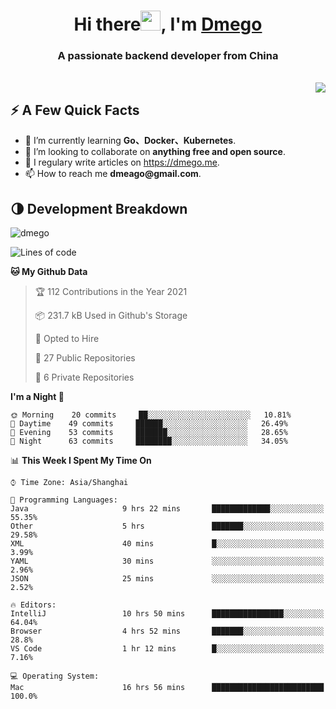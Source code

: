 <h1 align="center">Hi there<img src="https://cdn.jsdelivr.net/gh/dmego/images/img/Hi.gif" height="32" />, I'm <a href="https://i.dmego.me/" target="_blank"> Dmego </a> </h1>
<h3 align="center">A passionate backend developer from China</h3>
</br>

<img align="right" src="https://github-readme-stats.vercel.app/api?username=dmego&show_icons=true" />

## ⚡️ A Few Quick Facts

<ul>
    <li> 🌱 I’m currently learning <strong>Go、Docker、Kubernetes</strong>.</li>
    <li> 👯 I’m looking to collaborate on <strong>anything free and open source</strong>.</li>
    <li>📝 I regulary write articles on <a href="https://dmego.me">https://dmego.me</a>.</li>
    <li>📫 How to reach me <strong>dmeago@gmail.com</strong>.</li>
</ul>

## 🌗 Development Breakdown

<img src="https://komarev.com/ghpvc/?username=dmego" alt="dmego" />

<!--START_SECTION:waka-->
![Lines of code](https://img.shields.io/badge/From%20Hello%20World%20I%27ve%20Written-228236%20lines%20of%20code-blue)

**🐱 My Github Data** 

> 🏆 112 Contributions in the Year 2021
 > 
> 📦 231.7 kB Used in Github's Storage 
 > 
> 💼 Opted to Hire
 > 
> 📜 27 Public Repositories 
 > 
> 🔑 6 Private Repositories  
 > 
**I'm a Night 🦉** 

```text
🌞 Morning    20 commits     ██░░░░░░░░░░░░░░░░░░░░░░░   10.81% 
🌆 Daytime    49 commits     ██████░░░░░░░░░░░░░░░░░░░   26.49% 
🌃 Evening    53 commits     ███████░░░░░░░░░░░░░░░░░░   28.65% 
🌙 Night      63 commits     ████████░░░░░░░░░░░░░░░░░   34.05%

```


📊 **This Week I Spent My Time On** 

```text
⌚︎ Time Zone: Asia/Shanghai

💬 Programming Languages: 
Java                     9 hrs 22 mins       █████████████░░░░░░░░░░░░   55.35% 
Other                    5 hrs               ███████░░░░░░░░░░░░░░░░░░   29.58% 
XML                      40 mins             █░░░░░░░░░░░░░░░░░░░░░░░░   3.99% 
YAML                     30 mins             ░░░░░░░░░░░░░░░░░░░░░░░░░   2.96% 
JSON                     25 mins             ░░░░░░░░░░░░░░░░░░░░░░░░░   2.52%

🔥 Editors: 
IntelliJ                 10 hrs 50 mins      ████████████████░░░░░░░░░   64.04% 
Browser                  4 hrs 52 mins       ███████░░░░░░░░░░░░░░░░░░   28.8% 
VS Code                  1 hr 12 mins        █░░░░░░░░░░░░░░░░░░░░░░░░   7.16%

💻 Operating System: 
Mac                      16 hrs 56 mins      █████████████████████████   100.0%

```


<!--END_SECTION:waka-->
